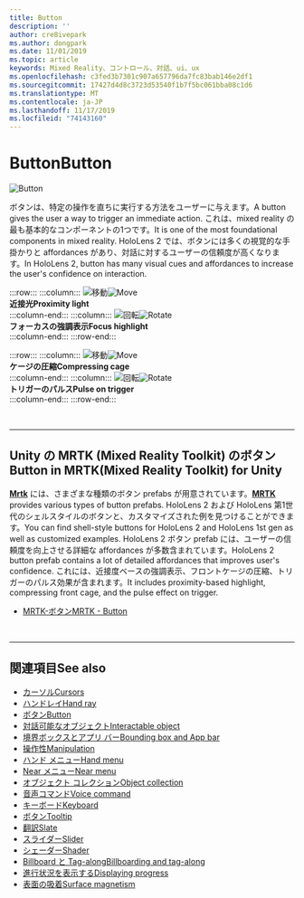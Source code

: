 ```yaml
---
title: Button
description: ''
author: cre8ivepark
ms.author: dongpark
ms.date: 11/01/2019
ms.topic: article
keywords: Mixed Reality、コントロール、対話、ui、ux
ms.openlocfilehash: c3fed3b7301c907a657796da7fc83bab146e2df1
ms.sourcegitcommit: 17427d4d8c3723d53540f1b7f5bc061bba08c1d6
ms.translationtype: MT
ms.contentlocale: ja-JP
ms.lasthandoff: 11/17/2019
ms.locfileid: "74143160"
---
```

# <a name="button"></a><span data-ttu-id="58719-103">Button</span><span class="sxs-lookup"><span data-stu-id="58719-103">Button</span></span>

![Button](images/UX/UX_Hero_Button.jpg)

<span data-ttu-id="58719-105">ボタンは、特定の操作を直ちに実行する方法をユーザーに与えます。</span><span class="sxs-lookup"><span data-stu-id="58719-105">A button gives the user a way to trigger an immediate action.</span></span> <span data-ttu-id="58719-106">これは、mixed reality の最も基本的なコンポーネントの1つです。</span><span class="sxs-lookup"><span data-stu-id="58719-106">It is one of the most foundational components in mixed reality.</span></span> <span data-ttu-id="58719-107">HoloLens 2 では、ボタンには多くの視覚的な手掛かりと affordances があり、対話に対するユーザーの信頼度が高くなります。</span><span class="sxs-lookup"><span data-stu-id="58719-107">In HoloLens 2, button has many visual cues and affordances to increase the user's confidence on interaction.</span></span> 


:::row:::
    :::column:::
       <span data-ttu-id="58719-108">![移動](images/UX/UX_Button_Affordance_ProximityLight.jpg)</span><span class="sxs-lookup"><span data-stu-id="58719-108">![Move](images/UX/UX_Button_Affordance_ProximityLight.jpg)</span></span><br>
       <span data-ttu-id="58719-109">**近接光**</span><span class="sxs-lookup"><span data-stu-id="58719-109">**Proximity light**</span></span><br>
    :::column-end:::
    :::column:::
       <span data-ttu-id="58719-110">![回転](images/UX/UX_Button_Affordance_FocusHighlight.jpg)</span><span class="sxs-lookup"><span data-stu-id="58719-110">![Rotate](images/UX/UX_Button_Affordance_FocusHighlight.jpg)</span></span><br>
        <span data-ttu-id="58719-111">**フォーカスの強調表示**</span><span class="sxs-lookup"><span data-stu-id="58719-111">**Focus highlight**</span></span><br>
    :::column-end:::
:::row-end:::

:::row:::
    :::column:::
       <span data-ttu-id="58719-112">![移動](images/UX/UX_Button_Affordance_Compression.jpg)</span><span class="sxs-lookup"><span data-stu-id="58719-112">![Move](images/UX/UX_Button_Affordance_Compression.jpg)</span></span><br>
       <span data-ttu-id="58719-113">**ケージの圧縮**</span><span class="sxs-lookup"><span data-stu-id="58719-113">**Compressing cage**</span></span><br>
    :::column-end:::
    :::column:::
       <span data-ttu-id="58719-114">![回転](images/UX/UX_Button_Affordance_Pulse.jpg)</span><span class="sxs-lookup"><span data-stu-id="58719-114">![Rotate](images/UX/UX_Button_Affordance_Pulse.jpg)</span></span><br>
        <span data-ttu-id="58719-115">**トリガーのパルス**</span><span class="sxs-lookup"><span data-stu-id="58719-115">**Pulse on trigger**</span></span><br>
    :::column-end:::
:::row-end:::

<br>


---

## <a name="button-in-mrtkmixed-reality-toolkit-for-unity"></a><span data-ttu-id="58719-116">Unity の MRTK (Mixed Reality Toolkit) のボタン</span><span class="sxs-lookup"><span data-stu-id="58719-116">Button in MRTK(Mixed Reality Toolkit) for Unity</span></span>
<span data-ttu-id="58719-117">**[Mrtk](https://github.com/Microsoft/MixedRealityToolkit-Unity)** には、さまざまな種類のボタン prefabs が用意されています。</span><span class="sxs-lookup"><span data-stu-id="58719-117">**[MRTK](https://github.com/Microsoft/MixedRealityToolkit-Unity)** provides various types of button prefabs.</span></span> <span data-ttu-id="58719-118">HoloLens 2 および HoloLens 第1世代のシェルスタイルのボタンと、カスタマイズされた例を見つけることができます。</span><span class="sxs-lookup"><span data-stu-id="58719-118">You can find shell-style buttons for HoloLens 2 and HoloLens 1st gen as well as customized examples.</span></span> <span data-ttu-id="58719-119">HoloLens 2 ボタン prefab には、ユーザーの信頼度を向上させる詳細な affordances が多数含まれています。</span><span class="sxs-lookup"><span data-stu-id="58719-119">HoloLens 2 button prefab contains a lot of detailed affordances that improves user's confidence.</span></span> <span data-ttu-id="58719-120">これには、近接度ベースの強調表示、フロントケージの圧縮、トリガーのパルス効果が含まれます。</span><span class="sxs-lookup"><span data-stu-id="58719-120">It includes proximity-based highlight, compressing front cage, and the pulse effect on trigger.</span></span>

* [<span data-ttu-id="58719-121">MRTK-ボタン</span><span class="sxs-lookup"><span data-stu-id="58719-121">MRTK - Button</span></span>](https://microsoft.github.io/MixedRealityToolkit-Unity/Documentation/README_Button.html)



<br>

---


## <a name="see-also"></a><span data-ttu-id="58719-122">関連項目</span><span class="sxs-lookup"><span data-stu-id="58719-122">See also</span></span>

* [<span data-ttu-id="58719-123">カーソル</span><span class="sxs-lookup"><span data-stu-id="58719-123">Cursors</span></span>](cursors.md)
* [<span data-ttu-id="58719-124">ハンドレイ</span><span class="sxs-lookup"><span data-stu-id="58719-124">Hand ray</span></span>](point-and-commit.md)
* [<span data-ttu-id="58719-125">ボタン</span><span class="sxs-lookup"><span data-stu-id="58719-125">Button</span></span>](button.md)
* [<span data-ttu-id="58719-126">対話可能なオブジェクト</span><span class="sxs-lookup"><span data-stu-id="58719-126">Interactable object</span></span>](interactable-object.md)
* [<span data-ttu-id="58719-127">境界ボックスとアプリ バー</span><span class="sxs-lookup"><span data-stu-id="58719-127">Bounding box and App bar</span></span>](app-bar-and-bounding-box.md)
* [<span data-ttu-id="58719-128">操作性</span><span class="sxs-lookup"><span data-stu-id="58719-128">Manipulation</span></span>](direct-manipulation.md)
* [<span data-ttu-id="58719-129">ハンド メニュー</span><span class="sxs-lookup"><span data-stu-id="58719-129">Hand menu</span></span>](hand-menu.md)
* [<span data-ttu-id="58719-130">Near メニュー</span><span class="sxs-lookup"><span data-stu-id="58719-130">Near menu</span></span>](near-menu.md)
* [<span data-ttu-id="58719-131">オブジェクト コレクション</span><span class="sxs-lookup"><span data-stu-id="58719-131">Object collection</span></span>](object-collection.md)
* [<span data-ttu-id="58719-132">音声コマンド</span><span class="sxs-lookup"><span data-stu-id="58719-132">Voice command</span></span>](voice-input.md)
* [<span data-ttu-id="58719-133">キーボード</span><span class="sxs-lookup"><span data-stu-id="58719-133">Keyboard</span></span>](keyboard.md)
* [<span data-ttu-id="58719-134">ボタン</span><span class="sxs-lookup"><span data-stu-id="58719-134">Tooltip</span></span>](tooltip.md)
* [<span data-ttu-id="58719-135">翻訳</span><span class="sxs-lookup"><span data-stu-id="58719-135">Slate</span></span>](slate.md)
* [<span data-ttu-id="58719-136">スライダー</span><span class="sxs-lookup"><span data-stu-id="58719-136">Slider</span></span>](slider.md)
* [<span data-ttu-id="58719-137">シェーダー</span><span class="sxs-lookup"><span data-stu-id="58719-137">Shader</span></span>](shader.md)
* [<span data-ttu-id="58719-138">Billboard と Tag-along</span><span class="sxs-lookup"><span data-stu-id="58719-138">Billboarding and tag-along</span></span>](billboarding-and-tag-along.md)
* [<span data-ttu-id="58719-139">進行状況を表示する</span><span class="sxs-lookup"><span data-stu-id="58719-139">Displaying progress</span></span>](progress.md)
* [<span data-ttu-id="58719-140">表面の吸着</span><span class="sxs-lookup"><span data-stu-id="58719-140">Surface magnetism</span></span>](surface-magnetism.md)
